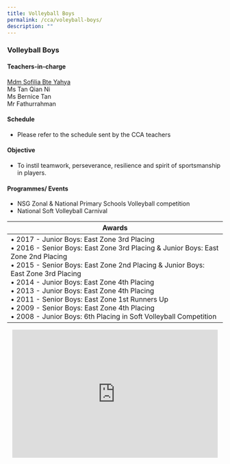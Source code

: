 ```yaml
---
title: Volleyball Boys
permalink: /cca/voleyball-boys/
description: ""
---
```

### Volleyball Boys

#### Teachers-in-charge

[Mdm Sofilia Bte Yahya](mailto:sofilia_yahya@moe.edu.sg)  <br>
Ms Tan Qian Ni  <br>
Ms Bernice Tan<br>
Mr Fathurrahman

  

#### Schedule

* Please refer to the schedule sent by the CCA teachers  

#### Objective

* To instil teamwork, perseverance, resilience and spirit of sportsmanship in players.  
  

#### Programmes/ Events  

*   NSG Zonal &amp; National Primary Schools Volleyball competition&nbsp;
*   National Soft Volleyball Carnival

| Awards |
|---|
| • 2017 - Junior Boys: East Zone 3rd Placing<br>• 2016 - Senior Boys: East Zone 3rd Placing &amp; Junior Boys: East Zone 2nd Placing<br>• 2015 - Senior Boys: East Zone 2nd Placing &amp; Junior Boys: East Zone 3rd Placing<br>• 2014 - Junior Boys: East Zone 4th Placing <br>• 2013 - Junior Boys: East Zone 4th Placing<br>• 2011 - Senior Boys: East Zone 1st Runners Up<br>• 2009 - Senior Boys: East Zone 4th Placing<br>• 2008 - Junior Boys: 6th Placing in Soft Volleyball Competition |

<p align="center"><iframe src="https://docs.google.com/presentation/d/e/2PACX-1vQqcq_g6J5IoD2VMLrDvhGIvCjsuN2H46LcAZ5K5COx6Z1XtyetueGHWJmmrG6woA/embed?start=true&amp;loop=true&amp;delayms=3000" frameborder="0" width="480" height="299" allowfullscreen="true"></iframe>
</p>